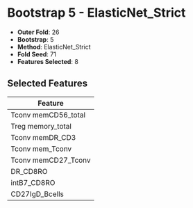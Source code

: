 # Bootstrap 5 - ElasticNet_Strict

- **Outer Fold**: 26
- **Bootstrap**: 5
- **Method**: ElasticNet_Strict
- **Fold Seed**: 71
- **Features Selected**: 8

## Selected Features

| Feature |
|---------|
| Tconv memCD56_total |
| Treg memory_total |
| Tconv memDR_CD3 |
| Tconv mem_Tconv |
| Tconv memCD27_Tconv |
| DR_CD8RO |
| intB7_CD8RO |
| CD27IgD_Bcells |
